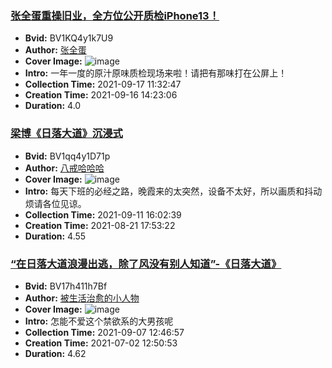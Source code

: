 ### [张全蛋重操旧业，全方位公开质检iPhone13！](https://www.bilibili.com/video/BV1KQ4y1k7U9)
- **Bvid:** BV1KQ4y1k7U9
- **Author:** [张全蛋](https://space.bilibili.com/10360627)
- **Cover Image:** ![image](http://i2.hdslb.com/bfs/archive/b1906e06c54ef5d5a769e30f2ee186010c6f2d93.jpg)
- **Intro:** 一年一度的原汁原味质检现场来啦！请把有那味打在公屏上！
- **Collection Time:** 2021-09-17 11:32:47
- **Creation Time:** 2021-09-16 14:23:06
- **Duration:** 4.0

### [梁博《日落大道》沉浸式](https://www.bilibili.com/video/BV1qq4y1D71p)
- **Bvid:** BV1qq4y1D71p
- **Author:** [八戒哈哈哈](https://space.bilibili.com/21739332)
- **Cover Image:** ![image](http://i1.hdslb.com/bfs/archive/5791b5e6414598f3a46d2d3777119d312b3dde62.jpg)
- **Intro:** 每天下班的必经之路，晚霞来的太突然，设备不太好，所以画质和抖动烦请各位见谅。
- **Collection Time:** 2021-09-11 16:02:39
- **Creation Time:** 2021-08-21 17:53:22
- **Duration:** 4.55

### [“在日落大道浪漫出逃，除了风没有别人知道”-《日落大道》](https://www.bilibili.com/video/BV17h411h7Bf)
- **Bvid:** BV17h411h7Bf
- **Author:** [被生活治愈的小人物](https://space.bilibili.com/1866448992)
- **Cover Image:** ![image](http://i2.hdslb.com/bfs/archive/78881f13b73b4c29217fa7b6408a158ba95b0582.jpg)
- **Intro:** 怎能不爱这个禁欲系的大男孩呢
- **Collection Time:** 2021-09-07 12:46:57
- **Creation Time:** 2021-07-02 12:50:53
- **Duration:** 4.62


